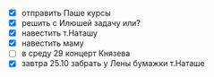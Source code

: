- [x] отправить Паше курсы
- [x] решить с Илюшей задачу или?
- [x] навестить т.Наташу
- [x] навестить маму
- [ ] в среду 29 концерт Князева
- [x] завтра 25.10 забрать у Лены бумажки т.Наташе